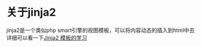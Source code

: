 # 关于jinja2
jinja2是一个类似php smart引擎的视图模板，可以将内容动态的插入到html中去详细可以看一下[Jinja2 模板的学习](https://www.jianshu.com/p/8fc66b083ecd)

# 
